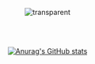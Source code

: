 
<div align=center>

![transparent](https://capsule-render.vercel.app/api?type=transparent&fontColor=703ee5&text=Lee%20Jeong-Dong&height=150&fontSize=60&desc=iOS%20Developer&descAlignY=85&descAlign=68)

<br>
<br>


[![Anurag's GitHub stats](https://github-readme-stats.vercel.app/api?username=ljdongz&show_icons=true&theme=solarized-light)](https://github.com/anuraghazra/github-readme-stats)

</div>

<!--
**ljdongz/ljdongz** is a ✨ _special_ ✨ repository because its `README.md` (this file) appears on your GitHub profile.

Here are some ideas to get you started:

- 🔭 I’m currently working on ...
- 🌱 I’m currently learning ...
- 👯 I’m looking to collaborate on ...
- 🤔 I’m looking for help with ...
- 💬 Ask me about ...
- 📫 How to reach me: ...
- 😄 Pronouns: ...
- ⚡ Fun fact: ...
-->
